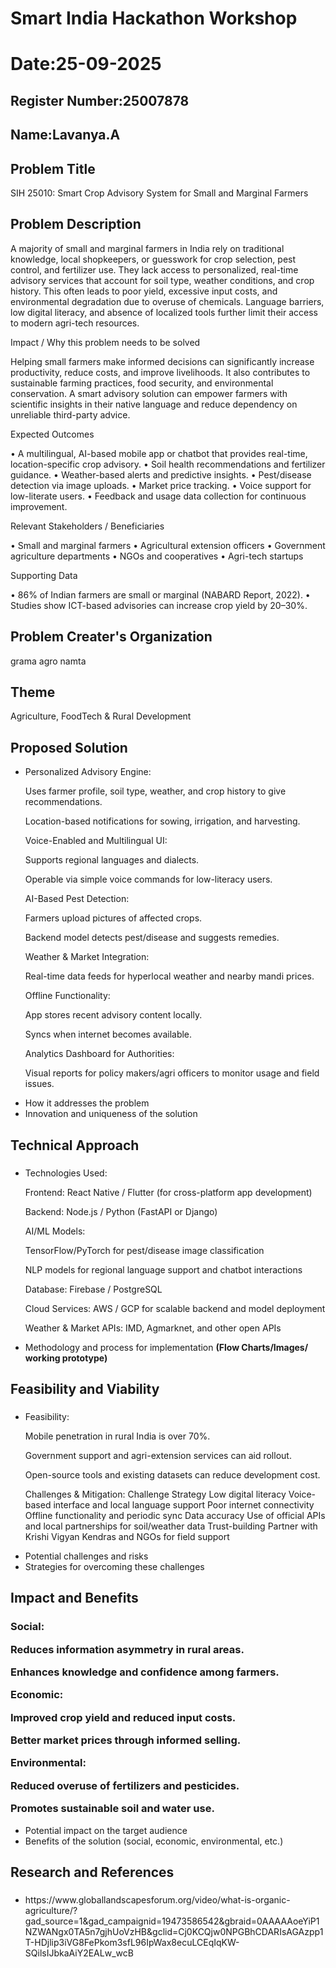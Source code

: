 # Smart India Hackathon Workshop
# Date:25-09-2025
## Register Number:25007878
## Name:Lavanya.A
## Problem Title
SIH 25010: Smart Crop Advisory System for Small and Marginal Farmers
## Problem Description
A majority of small and marginal farmers in India rely on traditional knowledge, local shopkeepers, or guesswork for crop selection, pest control, and fertilizer use. They lack access to personalized, real-time advisory services that account for soil type, weather conditions, and crop history. This often leads to poor yield, excessive input costs, and environmental degradation due to overuse of chemicals. Language barriers, low digital literacy, and absence of localized tools further limit their access to modern agri-tech resources.

Impact / Why this problem needs to be solved

Helping small farmers make informed decisions can significantly increase productivity, reduce costs, and improve livelihoods. It also contributes to sustainable farming practices, food security, and environmental conservation. A smart advisory solution can empower farmers with scientific insights in their native language and reduce dependency on unreliable third-party advice.

Expected Outcomes

• A multilingual, AI-based mobile app or chatbot that provides real-time, location-specific crop advisory.
• Soil health recommendations and fertilizer guidance.
• Weather-based alerts and predictive insights.
• Pest/disease detection via image uploads.
• Market price tracking.
• Voice support for low-literate users.
• Feedback and usage data collection for continuous improvement.

Relevant Stakeholders / Beneficiaries

• Small and marginal farmers
• Agricultural extension officers
• Government agriculture departments
• NGOs and cooperatives
• Agri-tech startups

Supporting Data

• 86% of Indian farmers are small or marginal (NABARD Report, 2022).
• Studies show ICT-based advisories can increase crop yield by 20–30%.

## Problem Creater's Organization
grama agro namta

## Theme
Agriculture, FoodTech & Rural Development

## Proposed Solution

<ul><li>Personalized Advisory Engine:

Uses farmer profile, soil type, weather, and crop history to give recommendations.

Location-based notifications for sowing, irrigation, and harvesting.

Voice-Enabled and Multilingual UI:

Supports regional languages and dialects.

Operable via simple voice commands for low-literacy users.

AI-Based Pest Detection:

Farmers upload pictures of affected crops.

Backend model detects pest/disease and suggests remedies.

Weather & Market Integration:

Real-time data feeds for hyperlocal weather and nearby mandi prices.

Offline Functionality:

App stores recent advisory content locally.

Syncs when internet becomes available.

Analytics Dashboard for Authorities:

Visual reports for policy makers/agri officers to monitor usage and field issues.</li>
<li>How it addresses the problem</li>
<li>Innovation and uniqueness of the solution</li></ul>

## Technical Approach
<h3></h3>
<ul><li>
  Technologies Used:

Frontend: React Native / Flutter (for cross-platform app development)

Backend: Node.js / Python (FastAPI or Django)

AI/ML Models:

TensorFlow/PyTorch for pest/disease image classification

NLP models for regional language support and chatbot interactions

Database: Firebase / PostgreSQL

Cloud Services: AWS / GCP for scalable backend and model deployment

Weather & Market APIs: IMD, Agmarknet, and other open APIs
</li>
<li>Methodology and process for implementation <b>(Flow Charts/Images/ working prototype)</b></li></ul>

## Feasibility and Viability
<h3></h3>
<ul><li>
  Feasibility:

Mobile penetration in rural India is over 70%.

Government support and agri-extension services can aid rollout.

Open-source tools and existing datasets can reduce development cost.

Challenges & Mitigation:
Challenge	Strategy
Low digital literacy	Voice-based interface and local language support
Poor internet connectivity	Offline functionality and periodic sync
Data accuracy	Use of official APIs and local partnerships for soil/weather data
Trust-building	Partner with Krishi Vigyan Kendras and NGOs for field support
</li>
<li>Potential challenges and risks</li>
<li>Strategies for overcoming these challenges</li></ul>

## Impact and Benefits
<h3>
  Social:

Reduces information asymmetry in rural areas.

Enhances knowledge and confidence among farmers.

Economic:

Improved crop yield and reduced input costs.

Better market prices through informed selling.

Environmental:

Reduced overuse of fertilizers and pesticides.

Promotes sustainable soil and water use.
</h3>
<ul><li>Potential impact on the target audience</li>
<li>Benefits of the solution (social, economic, environmental, etc.)</li></ul>

## Research and References
<h3></h3>
<ul><li>https://www.globallandscapesforum.org/video/what-is-organic-agriculture/?gad_source=1&gad_campaignid=19473586542&gbraid=0AAAAAoeYiP1NZWANgx0TA5n7gjhUoVzHB&gclid=Cj0KCQjw0NPGBhCDARIsAGAzpp1T-HDjlip3iVG8FePkom3sfL96IpWax8ecuLCEqIqKW-SQilsIJbkaAiY2EALw_wcB</li></ul>
